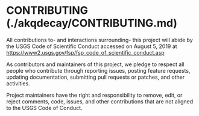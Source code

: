 # CONTRIBUTING (./akqdecay/CONTRIBUTING.md)

All contributions to- and interactions surrounding- this project will abide by
the USGS Code of Scientific Conduct accessed on August 5, 2019 at
https://www2.usgs.gov/fsp/fsp_code_of_scientific_conduct.asp

As contributors and maintainers of this project, we pledge to respect all people who
contribute through reporting issues, posting feature requests, updating documentation,
submitting pull requests or patches, and other activities.

Project maintainers have the right and responsibility to remove, edit, or reject comments,
code, issues, and other contributions that are not aligned to the USGS Code of Conduct.
